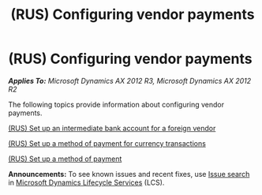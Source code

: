 ﻿---
title: (RUS) Configuring vendor payments
TOCTitle: (RUS) Configuring vendor payments
ms:assetid: ab37284d-3745-419a-9d6c-0066ff5c311d
ms:mtpsurl: https://technet.microsoft.com/en-us/library/JJ711497(v=AX.60)
ms:contentKeyID: 49387822
ms.date: 04/18/2014
mtps_version: v=AX.60
---

# (RUS) Configuring vendor payments 


_**Applies To:** Microsoft Dynamics AX 2012 R3, Microsoft Dynamics AX 2012 R2_

The following topics provide information about configuring vendor payments.

[(RUS) Set up an intermediate bank account for a foreign vendor](rus-set-up-an-intermediate-bank-account-for-a-foreign-vendor.md)

[(RUS) Set up a method of payment for currency transactions](rus-set-up-a-method-of-payment-for-currency-transactions.md)

[(RUS) Set up a method of payment](rus-set-up-a-method-of-payment.md)

  
**Announcements:** To see known issues and recent fixes, use [Issue search](http://go.microsoft.com/fwlink/?linkid=389258) in [Microsoft Dynamics Lifecycle Services](http://go.microsoft.com/fwlink/?linkid=306505) (LCS).

